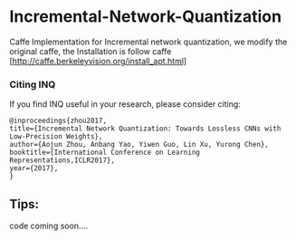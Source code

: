 # Incremental-Network-Quantization
Caffe Implementation for Incremental network quantization, we modify the original caffe, the Installation is follow caffe [http://caffe.berkeleyvision.org/install_apt.html]

### Citing INQ

If you find INQ useful in your research, please consider citing:

	@inproceedings{zhou2017,
	title={Incremental Network Quantization: Towards Lossless CNNs with Low-Precision Weights},
	author={Aojun Zhou, Anbang Yao, Yiwen Guo, Lin Xu, Yurong Chen},
	booktitle={International Conference on Learning Representations,ICLR2017},
	year={2017},
	}
	

## Tips:


code coming soon....
